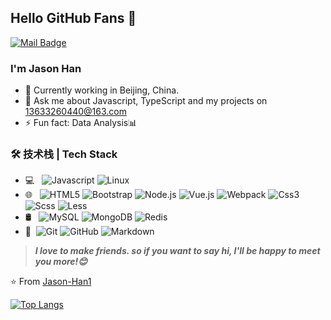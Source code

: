 ## Hello GitHub Fans 👋
[![Mail Badge](https://img.shields.io/badge/-13633260440%40163.com-inactive)](mailto:13633260440@163.com)

### I'm Jason Han

- 🌱 Currently working in Beijing, China.
- 💬 Ask me about Javascript, TypeScript and my projects on [13633260440@163.com](mailto:13633260440@163.com)
- ⚡ Fun fact: Data Analysis📊

### 🛠 技术栈 | Tech Stack
- 💻 &#160; ![Javascript](https://img.shields.io/badge/-Javascript-333333?style=flat&logo=Javascript&logoColor=FCC624)
![Linux](https://img.shields.io/badge/-Linux-333333?style=flat&logo=Linux&logoColor=FCC624)
- 🌐 &#160; ![HTML5](https://img.shields.io/badge/-HTML5-333333?style=flat&logo=HTML5)
![Bootstrap](https://img.shields.io/badge/-Bootstrap-333333?style=flat&logo=bootstrap&logoColor=563D7C)
![Node.js](https://img.shields.io/badge/-Node.js-333333?style=flat&logo=node.js)
![Vue.js](https://img.shields.io/badge/-VueJS-333333?style=flat&logo=Vue.js)
![Webpack](https://img.shields.io/badge/-webpack-333333?style=flat&logo=webpack&logoColor=FCC624)
![Css3](https://img.shields.io/badge/-Css3-333333?style=flat&logo=Css3&logoColor=FCC624)
![Scss](https://img.shields.io/badge/-Scss-333333?style=flat&logo=Sass&logoColor=FCC624)
![Less](https://img.shields.io/badge/-Less-333333?style=flat&logo=Less&logoColor=FCC624)
- 🛢 &#160; ![MySQL](https://img.shields.io/badge/-MySQL-333333?style=flat&logo=mysql)
![MongoDB](https://img.shields.io/badge/-MongoDB-333333?style=flat&logo=mongodb)
![Redis](https://img.shields.io/badge/-Redis-333333?style=flat&logo=Redis)
- 🔧 &#160;![Git](https://img.shields.io/badge/-Git-333333?style=flat&logo=git)
![GitHub](https://img.shields.io/badge/-GitHub-333333?style=flat&logo=github)
![Markdown](https://img.shields.io/badge/-Markdown-333333?style=flat&logo=markdown)

> ***I love to make friends. so if you want to say hi, I'll be happy to meet you more!😊***

⭐️ From [Jason-Han1](https://github.com/Jason-Han1)

[![Top Langs](https://github-readme-stats.vercel.app/api/top-langs/?username=Jason-Han1&theme=chartreuse-dark&show_icons=true&layout=compact)](https://github.com/anuraghazra/github-readme-stats)
